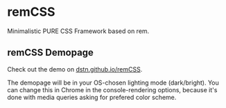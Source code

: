 # remCSS
Minimalistic PURE CSS Framework based on rem.

## remCSS Demopage
Check out the demo on [dstn.github.io/remCSS](https://dstn.github.io/remCSS/).

The demopage will be in your OS-chosen lighting mode (dark/bright). You can change this in Chrome in the console-rendering options, because it's done with media queries asking for prefered color scheme.

